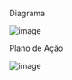 Diagrama

![image](https://user-images.githubusercontent.com/106829052/187526317-a85d0325-8601-4453-a5e1-7f3ef5827c86.png)

Plano de Ação

![image](https://user-images.githubusercontent.com/106829052/187526456-fbc8fcdc-be7c-4261-864b-27efac7726bb.png)
